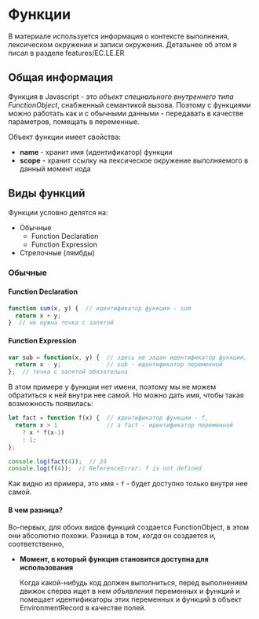 # Функции

В материале используется информация о контексте выполнения, лексическом окружении и записи окружения. Детальнее об этом я писал в разделе features/EC.LE.ER

## Общая информация

Функция в Javascript - это *объект специального внутреннего типа FunctionObject*, снабженный семантикой вызова. Поэтому с функциями можно работать как и с обычными данными - передавать в качестве параметров, помещать в переменные.

Объект функции имеет свойства:

* **name** - хранит имя (идентификатор) функции
* **scope** - хранит ссылку на лексическое окружение выполняемого в данный момент кода

## Виды функций

Функции условно делятся на:

* Обычные
  * Function Declaration
  * Function Expression
* Стрелочные (лямбды)

### Обычные

#### Function Declaration

```javascript
function sum(x, y) {  // идентификатор функции - sum
  return x + y;
}  // не нужна точка с запятой
```

#### Function Expression

```javascript
var sub = function(x, y) {  // здесь не задан идентификатор функции,
  return x - y;             // sub - идентификатор переменной
};  // точка с запятой обязательна
```

В этом примере у функции нет имени, поэтому мы не можем обратиться к ней внутри нее самой. Но можно дать имя, чтобы такая возможность появилась:

```javascript
let fact = function f(x) {  // идентификатор функции - f,
  return x > 1              // а fact - идентификатор переменной
    ? x * f(x-1)
    : 1;
};

console.log(fact(4));  // 24
console.log(f(4));  // ReferenceError: f is not defined
```

Как видно из примера, это имя - `f` - будет доступно только внутри нее самой.

#### В чем разница?

Во-первых, для обоих видов функций создается FunctionObject, в этом они абсолютно похожи. Разница в том, *когда* он создается и, соответственно,

* **Момент, в который функция становится доступна для использования**

  Когда какой-нибудь код должен выполниться, перед выполнением движок сперва ищет в нем *объявления* переменных и функций и помещает идентификаторы этих переменных и функций в объект EnvironmentRecord в качестве полей.

  
